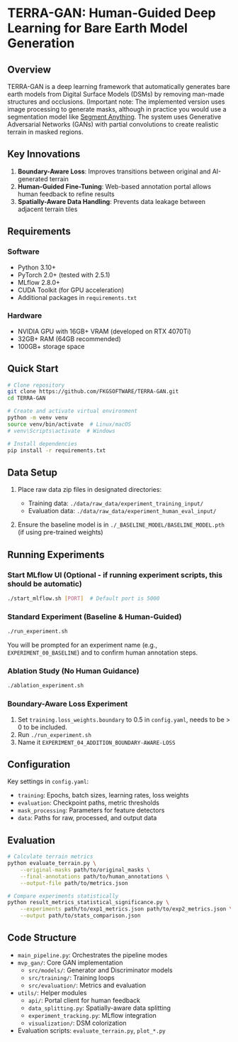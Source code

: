 # TERRA-GAN: Human-Guided Deep Learning for Bare Earth Model Generation

## Overview

TERRA-GAN is a deep learning framework that automatically generates bare earth models from Digital Surface Models (DSMs) by removing man-made structures and occlusions. (Important note: The implemented version uses image processing to generate masks, although in practice you would use a segmentation model like [Segment Anything](https://github.com/facebookresearch/segment-anything). The system uses Generative Adversarial Networks (GANs) with partial convolutions to create realistic terrain in masked regions.

## Key Innovations

1. **Boundary-Aware Loss**: Improves transitions between original and AI-generated terrain
2. **Human-Guided Fine-Tuning**: Web-based annotation portal allows human feedback to refine results
3. **Spatially-Aware Data Handling**: Prevents data leakage between adjacent terrain tiles

## Requirements

### Software
- Python 3.10+
- PyTorch 2.0+ (tested with 2.5.1)
- MLflow 2.8.0+
- CUDA Toolkit (for GPU acceleration)
- Additional packages in `requirements.txt`

### Hardware
- NVIDIA GPU with 16GB+ VRAM (developed on RTX 4070Ti)
- 32GB+ RAM (64GB recommended)
- 100GB+ storage space

## Quick Start

```bash
# Clone repository
git clone https://github.com/FKGSOFTWARE/TERRA-GAN.git
cd TERRA-GAN

# Create and activate virtual environment
python -m venv venv
source venv/bin/activate  # Linux/macOS
# venv\Scripts\activate  # Windows

# Install dependencies
pip install -r requirements.txt
```

## Data Setup

1. Place raw data zip files in designated directories:
   - Training data: `./data/raw_data/experiment_training_input/`
   - Evaluation data: `./data/raw_data/experiment_human_eval_input/`

2. Ensure the baseline model is in `./_BASELINE_MODEL/BASELINE_MODEL.pth` (if using pre-trained weights)

## Running Experiments

### Start MLflow UI (Optional - if running experiment scripts, this should be automatic)
```bash
./start_mlflow.sh [PORT]  # Default port is 5000
```

### Standard Experiment (Baseline & Human-Guided)
```bash
./run_experiment.sh
```
You will be prompted for an experiment name (e.g., `EXPERIMENT_00_BASELINE`) and to confirm human annotation steps.

### Ablation Study (No Human Guidance)
```bash
./ablation_experiment.sh
```

### Boundary-Aware Loss Experiment
1. Set `training.loss_weights.boundary` to 0.5 in `config.yaml`, needs to be > 0 to be included.
2. Run `./run_experiment.sh`
3. Name it `EXPERIMENT_04_ADDITION_BOUNDARY-AWARE-LOSS`

## Configuration

Key settings in `config.yaml`:
- `training`: Epochs, batch sizes, learning rates, loss weights
- `evaluation`: Checkpoint paths, metric thresholds
- `mask_processing`: Parameters for feature detectors
- `data`: Paths for raw, processed, and output data

## Evaluation

```bash
# Calculate terrain metrics
python evaluate_terrain.py \
    --original-masks path/to/original_masks \
    --final-annotations path/to/human_annotations \
    --output-file path/to/metrics.json

# Compare experiments statistically
python result_metrics_statistical_significance.py \
    --experiments path/to/exp1_metrics.json path/to/exp2_metrics.json \
    --output path/to/stats_comparison.json
```

## Code Structure

- `main_pipeline.py`: Orchestrates the pipeline modes
- `mvp_gan/`: Core GAN implementation
  - `src/models/`: Generator and Discriminator models
  - `src/training/`: Training loops
  - `src/evaluation/`: Metrics and evaluation
- `utils/`: Helper modules
  - `api/`: Portal client for human feedback
  - `data_splitting.py`: Spatially-aware data splitting
  - `experiment_tracking.py`: MLflow integration
  - `visualization/`: DSM colorization
- Evaluation scripts: `evaluate_terrain.py`, `plot_*.py`
